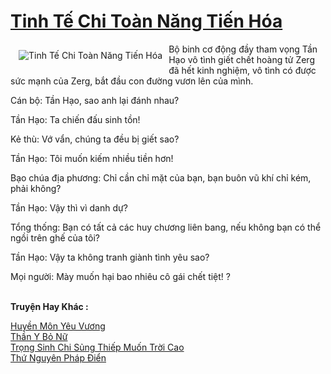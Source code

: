 <a href="https://truyenwiki.net/tinh-te-chi-toan-nang-tien-hoa.35149/" title="Tinh Tế Chi Toàn Năng Tiến Hóa"><h1>Tinh Tế Chi Toàn Năng Tiến Hóa</h1></a><div style="display:table"><img align="right" style="float: left; padding: 10px;" src="https://truyenwiki.net/a/img/str/src/35149.jpg" alt="Tinh Tế Chi Toàn Năng Tiến Hóa">Bộ binh cơ động đầy tham vọng Tần Hạo vô tình giết chết hoàng tử Zerg đã hết kinh nghiệm, vô tình có được sức mạnh của Zerg, bắt đầu con đường vươn lên của mình.<p></p> Cán bộ: Tần Hạo, sao anh lại đánh nhau?<p></p> Tần Hạo: Ta chiến đấu sinh tồn!<p></p> Kẻ thù: Vớ vẩn, chúng ta đều bị giết sao?<p></p> Tần Hạo: Tôi muốn kiếm nhiều tiền hơn!<p></p> Bạo chúa địa phương: Chỉ cần chỉ mặt của bạn, bạn buôn vũ khí chỉ kém, phải không?<p></p> Tần Hạo: Vậy thì vì danh dự?<p></p> Tổng thống: Bạn có tất cả các huy chương liên bang, nếu không bạn có thể ngồi trên ghế của tôi?<p></p> Tần Hạo: Vậy ta không tranh giành tình yêu sao?<p></p> Mọi người: Mày muốn hại bao nhiêu cô gái chết tiệt! ?</div><p><br><b>Truyện Hay Khác :</b></p><a href="https://truyenwiki.net/huyen-mon-yeu-vuong.35523/" alt="Huyền Môn Yêu Vương">Huyền Môn Yêu Vương</a><br/><a href="https://github.com/nownovels/wikidich/tree/master/truyenhay/35770" alt="Thần Y Bỏ Nữ">Thần Y Bỏ Nữ</a><br/><a href="https://sangtacviet.wordpress.com/2020/10/22/trong-sinh-chi-sung-thiep-muon-troi-cao/" alt="Trọng Sinh Chi Sủng Thiếp Muốn Trời Cao">Trọng Sinh Chi Sủng Thiếp Muốn Trời Cao</a><br/><a href="https://sangtacviet.wordpress.com/2020/10/22/thu-nguyen-phap-dien/" alt="Thứ Nguyên Pháp Điển">Thứ Nguyên Pháp Điển</a><br/>